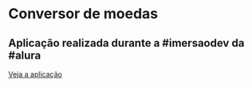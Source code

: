 # Conversor de moedas
## Aplicação realizada durante a #imersaodev da #alura
[Veja a aplicação](https://conversor-de-moedas-rust.vercel.app/)
